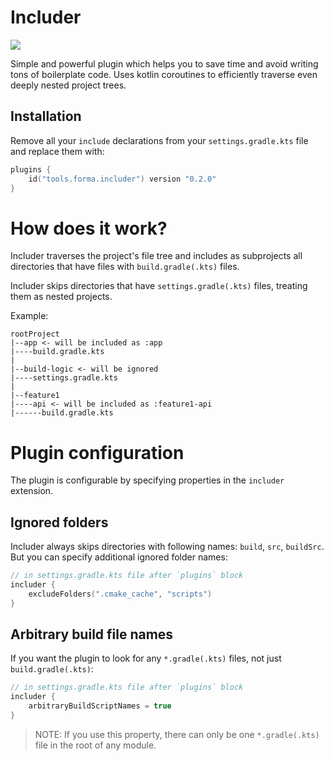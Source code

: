 # Includer

<a href="https://plugins.gradle.org/plugin/tools.forma.includer"><img src="https://img.shields.io/maven-metadata/v/https/plugins.gradle.org/m2/tools/forma/includer/tools.forma.includer.gradle.plugin/maven-metadata.xml.svg?colorB=007ec6&label=Includer"/></a>

Simple and powerful plugin which helps you to save time and avoid writing tons of boilerplate code. 
Uses kotlin coroutines to efficiently traverse even deeply nested project trees.

## Installation

Remove all your `include` declarations from your `settings.gradle.kts` file and replace them with:

```kotlin
plugins {
    id("tools.forma.includer") version "0.2.0"
}
```

# How does it work?

Includer traverses the project's file tree and includes as subprojects all directories that have 
files with `build.gradle(.kts)` files.

Includer skips directories that have `settings.gradle(.kts)` files, treating them as nested projects.

Example:

```
rootProject
|--app <- will be included as :app
|----build.gradle.kts
|
|--build-logic <- will be ignored
|----settings.gradle.kts
|
|--feature1
|----api <- will be included as :feature1-api
|------build.gradle.kts
```

# Plugin configuration

The plugin is configurable by specifying properties in the `includer` extension.

## Ignored folders

Includer always skips directories with following names: `build`, `src`, `buildSrc`. But you can 
specify additional ignored folder names:

```kotlin
// in settings.gradle.kts file after `plugins` block
includer {
    excludeFolders(".cmake_cache", "scripts")
}
```

## Arbitrary build file names

If you want the plugin to look for any `*.gradle(.kts)` files, not just `build.gradle(.kts)`:

```kotlin
// in settings.gradle.kts file after `plugins` block
includer {
    arbitraryBuildScriptNames = true
}
```

> NOTE: If you use this property, there can only be one `*.gradle(.kts)` file in the root 
> of any module.
